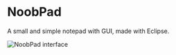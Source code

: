 # NoobPad

A small and simple notepad with GUI, made with Eclipse.

![NoobPad interface](https://i.imgur.com/GTHbDYy.png)
